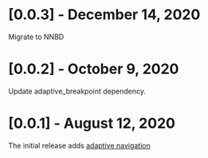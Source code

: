 # [0.0.3] - December 14, 2020

Migrate to NNBD

# [0.0.2] - October 9, 2020

Update adaptive_breakpoint dependency.

# [0.0.1] - August 12, 2020

The initial release adds [adaptive navigation](https://material.io/design/layout/responsive-layout-grid.html#ui-regions)
